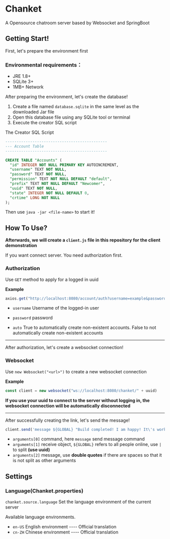 # Chanket

A Opensource chatroom server based by  Websocket and SpringBoot

## Getting Start!

First, let's prepare the environment first

### Environmental requirements：

* JRE 1.8+
* SQLite 3+
* 1MB+ Network

After preparing the environment, let's create the database!

1. Create a file named `database.sqlite` in the same level as the downloaded Jar file
2. Open this database file using any SQLite tool or terminal
3. Execute the creator SQL script

The Creator SQL Script
```sql
---------------------------------------------
--- Account Table
---------------------------------------------

CREATE TABLE "Accounts" (
  "id" INTEGER NOT NULL PRIMARY KEY AUTOINCREMENT,
  "username" TEXT NOT NULL,
  "password" TEXT NOT NULL,
  "permission" TEXT NOT NULL DEFAULT "default",
  "prefix" TEXT NOT NULL DEFAULT "Newcomer",
  "uuid" TEXT NOT NULL,
  "state" INTEGER NOT NULL DEFAULT 0,
  "crtime" LONG NOT NULL
);
```

Then use `java -jar <file-name>` to start it!

## How To Use?

**Afterwards, we will create a `client.js` file in this repository for the client demonstration**

If you want connect server. You need authorization first.

### Authorization

Use `GET` method to apply for a logged in uuid

**Example**

```javascript
axios.get("http://localhost:8080/account/auth?username=example&password=example&auto=true")
```

* `username` Username of the logged-in user

* `password` password

* `auto` True to automatically create non-existent accounts. False to not automatically create non-existent accounts

----

After authorization, let's create a websocket connection!

### Websocket

Use `new Websocket("<url>")` to create a new websocket connection

**Example**

```javascript
const client = new websocket("ws://localhost:8080/chanket/" + uuid)
```

**If you use your uuid to connect to the server without logging in, the websocket connection will be automatically disconnected**

----

After successfully creating the link, let's send the message!

```javascript
client.send('message ${GLOBAL} "Build completed! I am happy! It\'s work!"')
```

* `arguments[0]` command, here `message` send message command
* `argumemts[1]` receive object, `${GLOBAL}` refers to all people online, use `|` to split **(use uuid)**
* `arguments[2]` message, use **double quotes** if there are spaces so that it is not split as other arguments



## Settings

### Language(Chanket.properties)

`chanket.source.language` Set the language environment of the current server

Available language environments.

* `en-US` English environment ---- Official translation
* `cn-ZH` Chinese environment ---- Official translation
